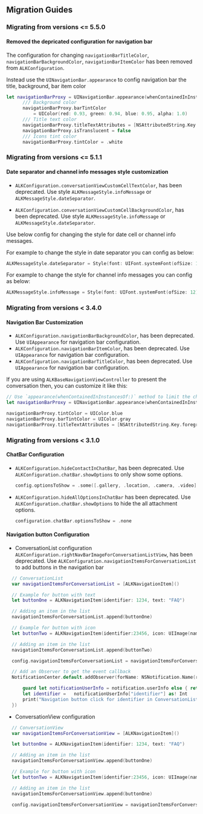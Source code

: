 ## Migration Guides

### Migrating from versions <= 5.5.0

#### Removed the depricated configuration for navigation bar 

The configuration for changing `navigationBarTitleColor`, `navigationBarBackgroundColor`, `navigationBarItemColor` has been removed from `ALKConfiguration`.

Instead use the `UINavigationBar.appearance` to config navigation bar the title, background, bar item color

```swift
let navigationBarProxy = UINavigationBar.appearance(whenContainedInInstancesOf: [ALKBaseNavigationViewController.self])
      /// Background color
      navigationBarProxy.barTintColor
          = UIColor(red: 0.93, green: 0.94, blue: 0.95, alpha: 1.0)
      /// Title text color
      navigationBarProxy.titleTextAttributes = [NSAttributedString.Key.foregroundColor: UIColor.white]
      navigationBarProxy.isTranslucent = false
      /// Icons tint color
      navigationBarProxy.tintColor = .white
```
### Migrating from versions <= 5.1.1

#### Date separator and channel info messages style customization

- `ALKConfiguration.conversationViewCustomCellTextColor`, has been deprecated. Use style `ALKMessageStyle.infoMessage` or `ALKMessageStyle.dateSeparator`.

- `ALKConfiguration.conversationViewCustomCellBackgroundColor`, has been deprecated. Use style `ALKMessageStyle.infoMessage` or `ALKMessageStyle.dateSeparator`.

Use below config for changing the style for date cell or channel info messages.
</br>

For example to change the style in date separator you can config as below:
```swift
ALKMessageStyle.dateSeparator = Style(font: UIFont.systemFont(ofSize: 12), text: UIColor.black, background: .red)
```
For example to change the style for channel info messages you can config as below:
 ```swift
 ALKMessageStyle.infoMessage = Style(font: UIFont.systemFont(ofSize: 12), text: UIColor.black , background: .red)
 ```

### Migrating from versions < 3.4.0

#### Navigation Bar Customization

- `ALKConfiguration.navigationBarBackgroundColor`, has been deprecated. Use `UIAppearance` for navigation bar configuration.
- `ALKConfiguration.navigationBarItemColor`, has been deprecated. Use `UIAppearance` for navigation bar configuration.
- `ALKConfiguration.navigationBarTitleColor`, has been deprecated. Use `UIAppearance` for navigation bar configuration.

If you are using `ALKBaseNavigationViewController` to present the conversation then, you can customize it like this:

```swift
// Use `appearance(whenContainedInInstancesOf:)` method to limit the changes to instances of `ALKBaseNavigationViewController`.
let navigationBarProxy = UINavigationBar.appearance(whenContainedInInstancesOf: [ALKBaseNavigationViewController.self])

navigationBarProxy.tintColor = UIColor.blue
navigationBarProxy.barTintColor = UIColor.gray
navigationBarProxy.titleTextAttributes = [NSAttributedString.Key.foregroundColor: UIColor.black] // title color
```

### Migrating from versions < 3.1.0

####  ChatBar Configuration
- `ALKConfiguration.hideContactInChatBar`, has been deprecated. Use `ALKConfiguration.chatBar.showOptions` to only show some options.

    ```swift
    config.optionsToShow = .some([.gallery, .location, .camera, .video])
    ```
- `ALKConfiguration.hideAllOptionsInChatBar` has been deprecated. Use `ALKConfiguration.chatBar.showOptions` to hide the all attachment options.

    ```swift
    configuration.chatBar.optionsToShow = .none
    ```

####  Navigation button Configuration

  -  ConversationList configuration
   `ALKConfiguration.rightNavBarImageForConversationListView`, has been deprecated. Use `ALKConfiguration.navigationItemsForConversationList` to add buttons in the navigation bar

  ```swift
    // ConversationList
    var navigationItemsForConversationList = [ALKNavigationItem]()

    // Example for button with text
    let buttonOne = ALKNavigationItem(identifier: 1234, text: "FAQ")

    // Adding an item in the list
    navigationItemsForConversationList.append(buttonOne)

    // Example for button with icon
    let buttonTwo = ALKNavigationItem(identifier:23456, icon: UIImage(named: "icon_download", in: Bundle(for: ALKConversationListViewController.self), compatibleWith: nil)!)

    // Adding an item in the list
    navigationItemsForConversationList.append(buttonTwo)

    config.navigationItemsForConversationList = navigationItemsForConversationList

    // Add an Observer to get the event callback
    NotificationCenter.default.addObserver(forName: NSNotification.Name(rawValue: ALKNavigationItem.NSNotificationForConversationListNavigationTap), object: nil, queue: nil, using: { notification in

        guard let notificationUserInfo = notification.userInfo else { return }
        let identifier =   notificationUserInfo["identifier"] as! Int
        print("Navigation button click for identifier in ConversationList is : ",identifier)
    })
  ```

  -  ConversationView configuration

  ```swift
    // ConversationView
    var navigationItemsForConversationView = [ALKNavigationItem]()

    let buttonOne = ALKNavigationItem(identifier: 1234, text: "FAQ")

    // Adding an item in the list
    navigationItemsForConversationView.append(buttonOne)

    // Example for button with icon
    let buttonTwo = ALKNavigationItem(identifier:23456, icon: UIImage(named: "icon_download", in: Bundle(for: ALKConversationListViewController.self), compatibleWith: nil)!)

    // Adding an item in the list
    navigationItemsForConversationView.append(buttonOne)

    config.navigationItemsForConversationView = navigationItemsForConversationView
  ```
